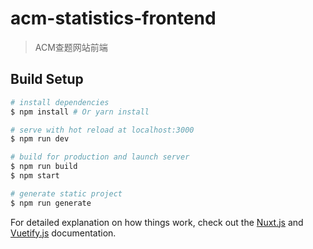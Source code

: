 # acm-statistics-frontend

> ACM查题网站前端

## Build Setup

``` bash
# install dependencies
$ npm install # Or yarn install

# serve with hot reload at localhost:3000
$ npm run dev

# build for production and launch server
$ npm run build
$ npm start

# generate static project
$ npm run generate
```

For detailed explanation on how things work, check out the [Nuxt.js](https://github.com/nuxt/nuxt.js) and [Vuetify.js](https://vuetifyjs.com/) documentation.
